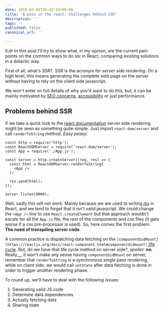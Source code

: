 ```yaml
---
date: 2019-03-05T16:42:19+00:00
title: 'A pain in the react: Challenges behind SSR'
description: ''
tags: ''
published: false
canonical_url: ''

---
```

tl;dr In this post I'll try to show what, in my opnion, are the current pain points on the common ways to do ssr in React, comparing existing solutions in a didactic way.

First of all, what's SSR?. SSR is the acronym for _server side rendering_. On a high level, this means generating the complete web page on the server without having to rely on the client side javascript.

We won't enter on full details of why you'd want to do this, but, it can be mainly motivated by  [SEO concerns](https://www.youtube.com/watch?v=PFwUbgvpdaQ), [accessibility](https://www.svtplay.se/klipp/16183939/reactjs-meetup-svt---english-subtitles?position=173) or just performance.

## Problems behind SSR

If we take a quick look to the [react documentation](https://reactjs.org/docs/react-dom-server.html#rendertostring) server side rendering might be seen as something quite simple. Just import `react-dom/server` and call `renderToString` method. _Easy peasy:_

    const http = require('http');
    const ReactDOMServer = require('react-dom/server');
    const App = require('./App.js');
    
    const server = http.createServer((req, res) => {
      const html = ReactDOMServer.renderToString(
        <App />
      );
      
      res.send(html);
    });
    
    server.listen(8000);

Well, sadly this will not work. Mainly because we are used to writing [_jsx_](https://reactjs.org/docs/jsx-in-depth.html) in React, and we tend to forget that it isn't valid javascript. We could change the `<App />`  line to use `React.createElement` but that approach wouldn't escale for all the `App.js` file, the rest of the components and _css_ files (it gets worse if a css pre-processor is used). So, here comes the first problem: **The need of transpiling server code**.

A common practice is dispatching data fetching on the `[componentDidMount](https://reactjs.org/docs/react-component.html#componentdidmount)`[ life cycle](https://reactjs.org/docs/react-component.html#componentdidmount). But, do we have that life cycle method on server side?, _spoiler_: **_no_**_._ Really_,_ it won't make any sense having `componentDidMount` on server, remember that `renderToString` is a synchronous single pass rendering, while on client side, we would call `setState` after data fetching is done in order to trigger another rendering phase.

To round up, we'll have to deal with the following issues:

1. Generating valid JS code
2. Determine data dependencies
3. Actually fetching data
4. Sharing state 